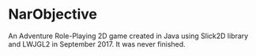 # NarObjective

An Adventure Role-Playing 2D game created in Java using Slick2D library and LWJGL2 in September 2017.
It was never finished.
